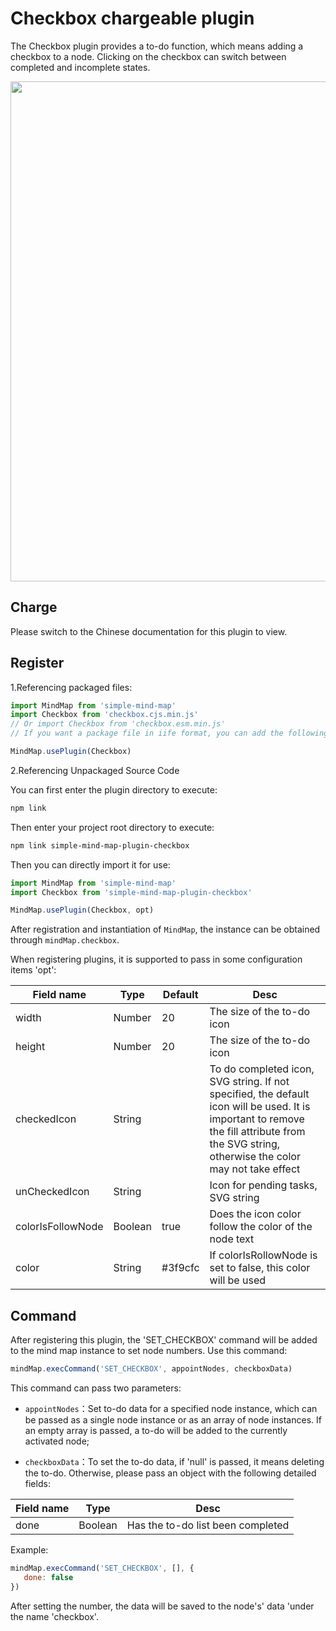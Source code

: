 # Checkbox chargeable plugin

The Checkbox plugin provides a to-do function, which means adding a checkbox to a node. Clicking on the checkbox can switch between completed and incomplete states.

<img src="../../assets/img/待办.png" style="width: 800px" />

## Charge

Please switch to the Chinese documentation for this plugin to view.

## Register

1.Referencing packaged files:

```js
import MindMap from 'simple-mind-map'
import Checkbox from 'checkbox.cjs.min.js'
// Or import Checkbox from 'checkbox.esm.min.js'
// If you want a package file in iife format, you can add the following in the build command of the package.json plugin: esbuild ./index.js --bundle --minify --external:buffer --format=iife --outfile=./dist/xxx.iife.min.js --global-name=xxx, Then execute npm run build again to generate

MindMap.usePlugin(Checkbox)
```

2.Referencing Unpackaged Source Code

You can first enter the plugin directory to execute:

```bash
npm link
```

Then enter your project root directory to execute:

```bash
npm link simple-mind-map-plugin-checkbox
```

Then you can directly import it for use:

```js
import MindMap from 'simple-mind-map'
import Checkbox from 'simple-mind-map-plugin-checkbox'

MindMap.usePlugin(Checkbox, opt)
```

After registration and instantiation of `MindMap`, the instance can be obtained through `mindMap.checkbox`.

When registering plugins, it is supported to pass in some configuration items 'opt':

| Field name | Type  | Default | Desc |
| ------- | ----- | ----- | ---- |
| width | Number | 20 | The size of the to-do icon |
| height | Number | 20 | The size of the to-do icon |
| checkedIcon | String |  | To do completed icon, SVG string. If not specified, the default icon will be used. It is important to remove the fill attribute from the SVG string, otherwise the color may not take effect |
| unCheckedIcon | String |  | Icon for pending tasks, SVG string |
| colorIsFollowNode | Boolean | true | Does the icon color follow the color of the node text |
| color | String | #3f9cfc | If colorIsRollowNode is set to false, this color will be used |

## Command

After registering this plugin, the 'SET_CHECKBOX' command will be added to the mind map instance to set node numbers. Use this command:

```js
mindMap.execCommand('SET_CHECKBOX', appointNodes, checkboxData)
```

This command can pass two parameters:

- `appointNodes`：Set to-do data for a specified node instance, which can be passed as a single node instance or as an array of node instances. If an empty array is passed, a to-do will be added to the currently activated node;

- `checkboxData`：To set the to-do data, if 'null' is passed, it means deleting the to-do. Otherwise, please pass an object with the following detailed fields:

| Field name | Type  | Desc |
| ------- | ----- | ---- |
| done | Boolean | Has the to-do list been completed |

Example:

```js
mindMap.execCommand('SET_CHECKBOX', [], {
   done: false
})
```

After setting the number, the data will be saved to the node's' data 'under the name 'checkbox'.